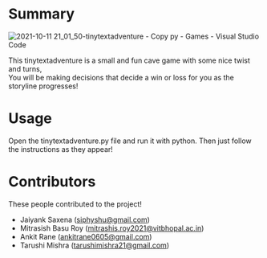 # Summary

![2021-10-11 21_01_50-tinytextadventure - Copy py - Games - Visual Studio Code](https://user-images.githubusercontent.com/52672162/136817130-2eb23dd7-bc8c-42fd-8fe1-2713e7dd6868.png)

This tinytextadventure is a small and fun cave game with some nice twist and turns,  
You will be making decisions that decide a win or loss for you as the storyline progresses!


# Usage

Open the tinytextadventure.py file and run it with python.
Then just follow the instructions as they appear!


# Contributors

These people contributed to the project!

- Jaiyank Saxena (siphyshu@gmail.com)
- Mitrasish Basu Roy (mitrashis.roy2021@vitbhopal.ac.in)
- Ankit Rane (ankitrane0605@gmail.com)
- Tarushi Mishra (tarushimishra21@gmail.com)
